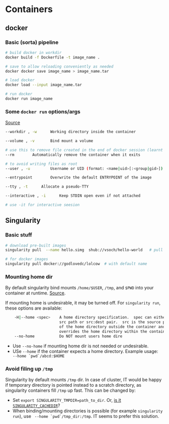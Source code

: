 # Containers

## docker

### Basic (sorta) pipeline

```sh
# build docker in workdir
docker build -f Dockerfile -t image_name .

# save to allow reloading conveniently as needed
docker docker save image_name > image_name.tar

# load docker
docker load --input image_name.tar

# run docker
docker run image_name
```

### Some `docker run` options/args

[Source](https://docs.docker.com/engine/reference/commandline/run/)

```sh
--workdir , -w 		Working directory inside the container

--volume , -v 		Bind mount a volume

# use this to remove file created in the end of docker session (learnt this the hard way)
--rm 		Automatically remove the container when it exits

# to avoid writing files as root
--user , -u 		Username or UID (format: <name|uid>[:<group|gid>])

--entrypoint 		Overwrite the default ENTRYPOINT of the image

--tty , -t 		Allocate a pseudo-TTY

--interactive , -i 		Keep STDIN open even if not attached

# use -it for interactive seesion
```

## Singularity

### Basic stuff

```sh
# download pre-built images
singularity pull  --name hello.simg  shub://vsoch/hello-world   # pull with custom name

# for docker images
singularity pull docker://godlovedc/lolcow  # with default name

```

### Mounting home dir

By default singularity bind mounts `/home/$USER`, `/tmp`, and `$PWD` into your container at runtime.
[Source](https://singularity.lbl.gov/quickstart#working-with-files).

If mounting home is undesirable, it may be turned off. For `singularity run`, these options are available:

```sh
    -H|--home <spec>    A home directory specification.  spec can either be a
                        src path or src:dest pair.  src is the source path
                        of the home directory outside the container and dest
                        overrides the home directory within the container
    --no-home           Do NOT mount users home dire
```

* Use `--no-home` if mounting home dir is not needed or undesirable.
* USe `--home` if the container expects a home directory. Example usage: ``` --home `pwd`/abcd:$HOME```

### Avoid filing up `/tmp`

Singularity by default mounts `/tmp` dir. In case of cluster, IT would be happy if temporary directory is pointed
instead to a scratch directory, as singularity containers fill `/tmp` up fast. This can be changed by:

* Set `export SINGULARITY_TMPDIR=path_to_dir`. Or, [is it
  `SINGULARITY_CACHEDIR`](https://singularity.lbl.gov/faq#no-space-left-on-device)?
* When binding/mounting directories is possible (for example `singularity run`), use ``` --home `pwd`/tmp_dir:/tmp```.
  IT seems to prefer this solution.

